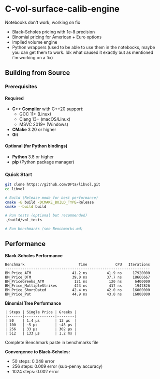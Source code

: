 # C-vol-surface-calib-engine

Notebooks don't work, working on fix

- Black-Scholes pricing with 1e-8 precision
- Binomial pricing for American + Euro options
- Implied volume engine
- Python wrappers (used to be able to use them in the notebooks, maybe you can get them to work. Idk what caused it exactly but as mentioned i'm working on a fix)

## Building from Source

### Prerequisites

#### Required
- **C++ Compiler** with C++20 support:
  - GCC 11+ (Linux)
  - Clang 13+ (macOS/Linux)
  - MSVC 2019+ (Windows)
- **CMake** 3.20 or higher
- **Git**

#### Optional (for Python bindings)
- **Python** 3.8 or higher
- **pip** (Python package manager)

### Quick Start
```bash
git clone https://github.com/DFta/libvol.git
cd libvol

# Build (Release mode for best performance)
cmake -B build -DCMAKE_BUILD_TYPE=Release
cmake --build build

# Run tests (optional but recommended)
./build/vol_tests

# Run benchmarks (see Benchmarks.md)
```
## Performance
**Black-Scholes Performance**
```
Benchmark                         Time             CPU   Iterations
-------------------------------------------------------------------
BM_Price_ATM                   41.2 ns         41.9 ns     17920000
BM_Price_OTM                   39.0 ns         37.7 ns     18666667
BM_PriceGreeks_ATM              121 ns          120 ns      6400000
BM_Price_MultipleStrikes        423 ns          417 ns      1947826
BM_Price_ShortDated            42.4 ns         42.0 ns     16000000
BM_Price_Put                   44.9 ns         43.0 ns     16000000
```

**Binomial Tree Performance**
```
| Steps | Single Price | Greeks |
|-------|--------------|--------|
| 50    | 1.4 μs       | 13 μs  |
| 100   | ~5 μs        | ~45 μs |
| 256   | 33 μs        | 302 μs |
| 512   | 133 μs       | 1.2 ms |
```
Complete Benchmark paste in benchmarks file

**Convergence to Black-Scholes:**
- 50 steps: 0.048 error
- 256 steps: 0.009 error (sub-penny accuracy)
- 1024 steps: 0.002 error
